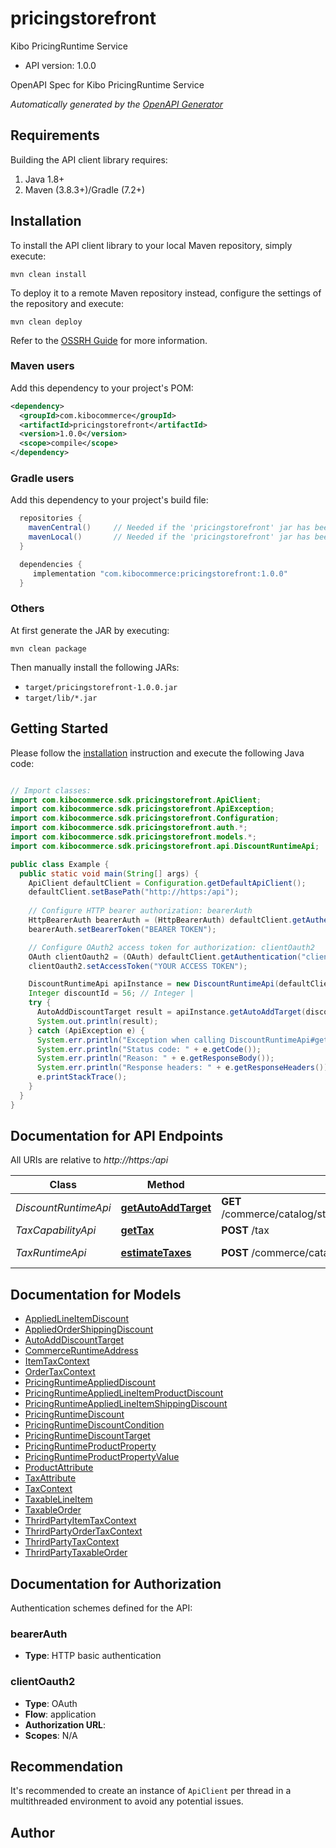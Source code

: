 # pricingstorefront

Kibo PricingRuntime Service
- API version: 1.0.0

OpenAPI Spec for Kibo PricingRuntime Service


*Automatically generated by the [OpenAPI Generator](https://openapi-generator.tech)*


## Requirements

Building the API client library requires:
1. Java 1.8+
2. Maven (3.8.3+)/Gradle (7.2+)

## Installation

To install the API client library to your local Maven repository, simply execute:

```shell
mvn clean install
```

To deploy it to a remote Maven repository instead, configure the settings of the repository and execute:

```shell
mvn clean deploy
```

Refer to the [OSSRH Guide](http://central.sonatype.org/pages/ossrh-guide.html) for more information.

### Maven users

Add this dependency to your project's POM:

```xml
<dependency>
  <groupId>com.kibocommerce</groupId>
  <artifactId>pricingstorefront</artifactId>
  <version>1.0.0</version>
  <scope>compile</scope>
</dependency>
```

### Gradle users

Add this dependency to your project's build file:

```groovy
  repositories {
    mavenCentral()     // Needed if the 'pricingstorefront' jar has been published to maven central.
    mavenLocal()       // Needed if the 'pricingstorefront' jar has been published to the local maven repo.
  }

  dependencies {
     implementation "com.kibocommerce:pricingstorefront:1.0.0"
  }
```

### Others

At first generate the JAR by executing:

```shell
mvn clean package
```

Then manually install the following JARs:

* `target/pricingstorefront-1.0.0.jar`
* `target/lib/*.jar`

## Getting Started

Please follow the [installation](#installation) instruction and execute the following Java code:

```java

// Import classes:
import com.kibocommerce.sdk.pricingstorefront.ApiClient;
import com.kibocommerce.sdk.pricingstorefront.ApiException;
import com.kibocommerce.sdk.pricingstorefront.Configuration;
import com.kibocommerce.sdk.pricingstorefront.auth.*;
import com.kibocommerce.sdk.pricingstorefront.models.*;
import com.kibocommerce.sdk.pricingstorefront.api.DiscountRuntimeApi;

public class Example {
  public static void main(String[] args) {
    ApiClient defaultClient = Configuration.getDefaultApiClient();
    defaultClient.setBasePath("http://https:/api");
    
    // Configure HTTP bearer authorization: bearerAuth
    HttpBearerAuth bearerAuth = (HttpBearerAuth) defaultClient.getAuthentication("bearerAuth");
    bearerAuth.setBearerToken("BEARER TOKEN");

    // Configure OAuth2 access token for authorization: clientOauth2
    OAuth clientOauth2 = (OAuth) defaultClient.getAuthentication("clientOauth2");
    clientOauth2.setAccessToken("YOUR ACCESS TOKEN");

    DiscountRuntimeApi apiInstance = new DiscountRuntimeApi(defaultClient);
    Integer discountId = 56; // Integer | 
    try {
      AutoAddDiscountTarget result = apiInstance.getAutoAddTarget(discountId);
      System.out.println(result);
    } catch (ApiException e) {
      System.err.println("Exception when calling DiscountRuntimeApi#getAutoAddTarget");
      System.err.println("Status code: " + e.getCode());
      System.err.println("Reason: " + e.getResponseBody());
      System.err.println("Response headers: " + e.getResponseHeaders());
      e.printStackTrace();
    }
  }
}

```

## Documentation for API Endpoints

All URIs are relative to *http://https:/api*

Class | Method | HTTP request | Description
------------ | ------------- | ------------- | -------------
*DiscountRuntimeApi* | [**getAutoAddTarget**](docs/DiscountRuntimeApi.md#getAutoAddTarget) | **GET** /commerce/catalog/storefront/discounts/autoaddtarget/{discountId} | Get Auto Add Target
*TaxCapabilityApi* | [**getTax**](docs/TaxCapabilityApi.md#getTax) | **POST** /tax | Get Tax
*TaxRuntimeApi* | [**estimateTaxes**](docs/TaxRuntimeApi.md#estimateTaxes) | **POST** /commerce/catalog/storefront/tax/estimate-order | Estimate Taxes


## Documentation for Models

 - [AppliedLineItemDiscount](docs/AppliedLineItemDiscount.md)
 - [AppliedOrderShippingDiscount](docs/AppliedOrderShippingDiscount.md)
 - [AutoAddDiscountTarget](docs/AutoAddDiscountTarget.md)
 - [CommerceRuntimeAddress](docs/CommerceRuntimeAddress.md)
 - [ItemTaxContext](docs/ItemTaxContext.md)
 - [OrderTaxContext](docs/OrderTaxContext.md)
 - [PricingRuntimeAppliedDiscount](docs/PricingRuntimeAppliedDiscount.md)
 - [PricingRuntimeAppliedLineItemProductDiscount](docs/PricingRuntimeAppliedLineItemProductDiscount.md)
 - [PricingRuntimeAppliedLineItemShippingDiscount](docs/PricingRuntimeAppliedLineItemShippingDiscount.md)
 - [PricingRuntimeDiscount](docs/PricingRuntimeDiscount.md)
 - [PricingRuntimeDiscountCondition](docs/PricingRuntimeDiscountCondition.md)
 - [PricingRuntimeDiscountTarget](docs/PricingRuntimeDiscountTarget.md)
 - [PricingRuntimeProductProperty](docs/PricingRuntimeProductProperty.md)
 - [PricingRuntimeProductPropertyValue](docs/PricingRuntimeProductPropertyValue.md)
 - [ProductAttribute](docs/ProductAttribute.md)
 - [TaxAttribute](docs/TaxAttribute.md)
 - [TaxContext](docs/TaxContext.md)
 - [TaxableLineItem](docs/TaxableLineItem.md)
 - [TaxableOrder](docs/TaxableOrder.md)
 - [ThrirdPartyItemTaxContext](docs/ThrirdPartyItemTaxContext.md)
 - [ThrirdPartyOrderTaxContext](docs/ThrirdPartyOrderTaxContext.md)
 - [ThrirdPartyTaxContext](docs/ThrirdPartyTaxContext.md)
 - [ThrirdPartyTaxableOrder](docs/ThrirdPartyTaxableOrder.md)


## Documentation for Authorization

Authentication schemes defined for the API:
### bearerAuth

- **Type**: HTTP basic authentication

### clientOauth2

- **Type**: OAuth
- **Flow**: application
- **Authorization URL**: 
- **Scopes**: N/A


## Recommendation

It's recommended to create an instance of `ApiClient` per thread in a multithreaded environment to avoid any potential issues.

## Author



